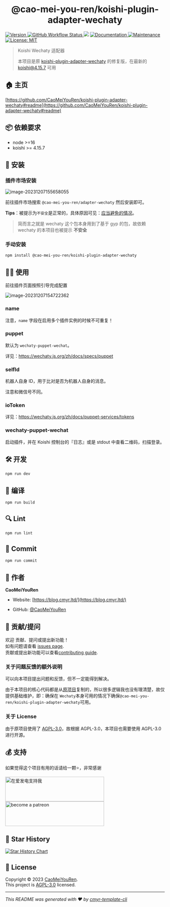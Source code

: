 <h1 align="center">@cao-mei-you-ren/koishi-plugin-adapter-wechaty </h1>
<p>
  <a href="https://www.npmjs.com/package/@cao-mei-you-ren/koishi-plugin-adapter-wechaty " target="_blank">
    <img alt="Version" src="https://img.shields.io/npm/v/@cao-mei-you-ren/koishi-plugin-adapter-wechaty.svg">
  </a>
  <a href="https://github.com/CaoMeiYouRen/koishi-plugin-adapter-wechaty/actions?query=workflow%3ARelease" target="_blank">
    <img alt="GitHub Workflow Status" src="https://img.shields.io/github/actions/workflow/status/CaoMeiYouRen/koishi-plugin-adapter-wechaty/release.yml?branch=master">
  </a>
  <img src="https://img.shields.io/badge/node-%3E%3D16-blue.svg" />
  <a href="https://github.com/CaoMeiYouRen/koishi-plugin-adapter-wechaty#readme" target="_blank">
    <img alt="Documentation" src="https://img.shields.io/badge/documentation-yes-brightgreen.svg" />
  </a>
  <a href="https://github.com/CaoMeiYouRen/koishi-plugin-adapter-wechaty/graphs/commit-activity" target="_blank">
    <img alt="Maintenance" src="https://img.shields.io/badge/Maintained%3F-yes-green.svg" />
  </a>
  <a href="https://github.com/CaoMeiYouRen/koishi-plugin-adapter-wechaty/blob/master/LICENSE" target="_blank">
    <img alt="License: MIT" src="https://img.shields.io/badge/License-MIT-yellow.svg" />
  </a>
</p>

> Koishi Wechaty 适配器
>
> 本项目是原 [koishi-plugin-adapter-wechaty](https://code.mycard.moe/3rdeye/koishi-plugin-adapter-wechaty) 的修复版，在最新的 koishi@4.15.7 可用

## 🏠 主页

[https://github.com/CaoMeiYouRen/koishi-plugin-adapter-wechaty#readme](https://github.com/CaoMeiYouRen/koishi-plugin-adapter-wechaty#readme)


## 📦 依赖要求


- node >=16
- koishi >= 4.15.7

## 🚀 安装

### 插件市场安装

![image-20231207155658055](https://cmyr-picgo.cmyr.ltd/images/202312071557173.png?x-oss-process=style/compressed-picture)

前往插件市场搜索 `@cao-mei-you-ren/adapter-wechaty` 然后安装即可。

**Tips**：被提示为`不安全`是正常的，具体原因可见：[应当避免的情况](https://koishi.chat/zh-CN/cookbook/design/storage.html#%E5%BA%94%E5%BD%93%E9%81%BF%E5%85%8D%E7%9A%84%E6%83%85%E5%86%B5)。

> 简而言之就是 wechaty 这个包本身用到了基于 gyp 的包，故依赖 wechaty 的本项目也被提示 **不安全**

### 手动安装

```sh
npm install @cao-mei-you-ren/koishi-plugin-adapter-wechaty
```

## 👨‍💻 使用

前往插件页面按照引导完成配置

![image-20231207154722362](https://cmyr-picgo.cmyr.ltd/images/202312071547470.png?x-oss-process=style/compressed-picture)

### name

注意，`name` 字段在启用多个插件实例的时候不可重复！

### puppet

默认为 `wechaty-puppet-wechat`。

详见：https://wechaty.js.org/zh/docs/specs/puppet

### selfId

机器人自身 ID，用于比对是否为机器人自身的消息。

注意和微信号不同。

### ioToken

详见：https://wechaty.js.org/zh/docs/puppet-services/tokens

### wechaty-puppet-wechat

启动插件，并在 Koishi 控制台的『日志』或是 stdout 中查看二维码，扫描登录。

## 🛠️ 开发

```sh
npm run dev
```

## 🔧 编译

```sh
npm run build
```

## 🔍 Lint

```sh
npm run lint
```

## 💾 Commit

```sh
npm run commit
```


## 👤 作者

**CaoMeiYouRen**

* Website: [https://blog.cmyr.ltd/](https://blog.cmyr.ltd/)

* GitHub: [@CaoMeiYouRen](https://github.com/CaoMeiYouRen)

## 🤝 贡献/提问

欢迎 贡献、提问或提出新功能！<br />如有问题请查看 [issues page](https://github.com/CaoMeiYouRen/koishi-plugin-adapter-wechaty/issues). <br/>贡献或提出新功能可以查看[contributing guide](https://github.com/CaoMeiYouRen/koishi-plugin-adapter-wechaty/blob/master/CONTRIBUTING.md).

### 关于问题反馈的额外说明

可以向本项目提出问题和反馈，但不一定能得到解决。

由于本项目的核心代码都是从[原项目](https://code.mycard.moe/3rdeye/koishi-plugin-adapter-wechaty)复制的，所以很多逻辑我也没有理清楚，故仅提供基础维护，即：确保在 `Wechaty`本身可用的情况下确保`@cao-mei-you-ren/koishi-plugin-adapter-wechaty`可用。

### 关于 License

由于原项目使用了 [AGPL-3.0](https://www.gnu.org/licenses/agpl-3.0.zh-cn.html)，故根据 AGPL-3.0，本项目也需要使用 AGPL-3.0 进行开源。

## 💰 支持

如果觉得这个项目有用的话请给一颗⭐️，非常感谢

<a href="https://afdian.net/@CaoMeiYouRen">
  <img src="https://cdn.jsdelivr.net/gh/CaoMeiYouRen/image-hosting-01@master/images/202306192324870.png" width="312px" height="78px" alt="在爱发电支持我">
</a>

<a href="https://patreon.com/CaoMeiYouRen">
    <img src="https://cdn.jsdelivr.net/gh/CaoMeiYouRen/image-hosting-01@master/images/202306142054108.svg" width="312px" height="78px" alt="become a patreon"/>
</a>

## 🌟 Star History

[![Star History Chart](https://api.star-history.com/svg?repos=CaoMeiYouRen/koishi-plugin-adapter-wechaty&type=Date)](https://star-history.com/#CaoMeiYouRen/koishi-plugin-adapter-wechaty&Date)

## 📝 License

Copyright © 2023 [CaoMeiYouRen](https://github.com/CaoMeiYouRen).<br />
This project is [AGPL-3.0](https://github.com/CaoMeiYouRen/koishi-plugin-adapter-wechaty/blob/master/LICENSE) licensed.

***
_This README was generated with ❤️ by [cmyr-template-cli](https://github.com/CaoMeiYouRen/cmyr-template-cli)_
